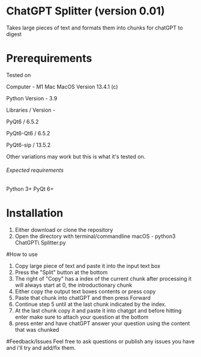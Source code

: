 # ChatGPT Splitter (version 0.01)
 Takes large pieces of text and formats them into chunks for chatGPT to digest


# Prerequirements
Tested on 

Computer - M1 Mac MacOS Version 13.4.1 (c)

Python Version - 3.9

Libraries / Version -

 PyQt6 / 6.5.2
 
 PyQt6-Qt6 / 6.5.2
 
 PyQt6-sip / 13.5.2
 


Other variations may work but this is what it's tested on.
###### Expected requirements
Python 3+
PyQt 6+

# Installation
1. Either download or clone the repository
2. Open the directory with terminal/commandline
macOS - python3 ChatGPT\ Splitter.py

#How to use
1. Copy large piece of text and paste it into the input text box
2. Press the "Split" button at the bottom
3. The right of "Copy" has a index of the current chunk after processing it will always start at 0, the introductionary chunk
4. Either copy the output text boxes contents or press copy
5. Paste that chunk into chatGPT and then press Forward
6. Continue step 5 until at the last chunk indicated by the index.
7. At the last chunk copy it and paste it into chatgpt and before hitting enter make sure to attach your question at the bottom
8. press enter and have chatGPT answer your question using the content that was chunked

#Feedback/Issues
Feel free to ask questions or publish any issues you have and i'll try and add/fix them.
